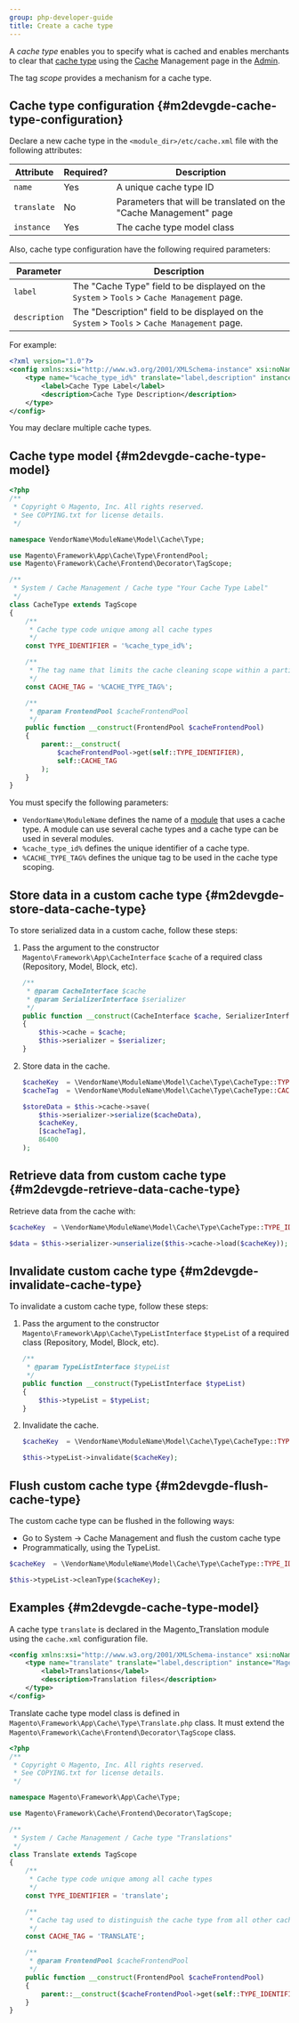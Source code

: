 ```yaml
---
group: php-developer-guide
title: Create a cache type
---
```


A *cache type* enables you to specify what is cached and enables merchants to clear that [cache type](https://glossary.magento.com/cache-type) using the [Cache](https://glossary.magento.com/cache) Management page in the [Admin](https://glossary.magento.com/magento-admin).

The tag *scope* provides a mechanism for a cache type.

## Cache type configuration {#m2devgde-cache-type-configuration}

Declare a new cache type in the `<module_dir>/etc/cache.xml` file with the following attributes:

| Attribute | Required? | Description |
| --- | --- | --- |
| `name` | Yes | A unique cache type ID |
| `translate` | No | Parameters that will be translated on the "Cache Management" page |
| `instance` | Yes | The cache type model class |

Also, cache type configuration have the following required parameters:

| Parameter | Description |
| --- | --- |
| `label` | The "Cache Type" field to be displayed on the `System` > `Tools` > `Cache Management` page. |
| `description` | The "Description" field to be displayed on the `System` > `Tools` > `Cache Management` page. |

For example:

```xml
<?xml version="1.0"?>
<config xmlns:xsi="http://www.w3.org/2001/XMLSchema-instance" xsi:noNamespaceSchemaLocation="urn:magento:framework:Cache/etc/cache.xsd">
    <type name="%cache_type_id%" translate="label,description" instance="VendorName\ModuleName\Model\Cache\Type\CacheType">
        <label>Cache Type Label</label>
        <description>Cache Type Description</description>
    </type>
</config>
```

You may declare multiple cache types.

## Cache type model {#m2devgde-cache-type-model}

```php
<?php
/**
 * Copyright © Magento, Inc. All rights reserved.
 * See COPYING.txt for license details.
 */

namespace VendorName\ModuleName\Model\Cache\Type;

use Magento\Framework\App\Cache\Type\FrontendPool;
use Magento\Framework\Cache\Frontend\Decorator\TagScope;

/**
 * System / Cache Management / Cache type "Your Cache Type Label"
 */
class CacheType extends TagScope
{
    /**
     * Cache type code unique among all cache types
     */
    const TYPE_IDENTIFIER = '%cache_type_id%';

    /**
     * The tag name that limits the cache cleaning scope within a particular tag
     */
    const CACHE_TAG = '%CACHE_TYPE_TAG%';

    /**
     * @param FrontendPool $cacheFrontendPool
     */
    public function __construct(FrontendPool $cacheFrontendPool)
    {
        parent::__construct(
            $cacheFrontendPool->get(self::TYPE_IDENTIFIER),
            self::CACHE_TAG
        );
    }
}
```

You must specify the following parameters:

*  `VendorName\ModuleName` defines the name of a [module](https://glossary.magento.com/module) that uses a cache type. A module can use several cache types and a cache type can be used in several modules.
*  `%cache_type_id%` defines the unique identifier of a cache type.
*  `%CACHE_TYPE_TAG%` defines the unique tag to be used in the cache type scoping.

## Store data in a custom cache type {#m2devgde-store-data-cache-type}

To store serialized data in a custom cache, follow these steps:

1. Pass the argument to the constructor `Magento\Framework\App\CacheInterface` `$cache` of a required class (Repository, Model, Block, etc).

    ```php
    /**
     * @param CacheInterface $cache
     * @param SerializerInterface $serializer
     */
    public function __construct(CacheInterface $cache, SerializerInterface $serializer)
    {
        $this->cache = $cache;
        $this->serializer = $serializer;
    }
    ```

1. Store data in the cache.

    ```php
    $cacheKey  = \VendorName\ModuleName\Model\Cache\Type\CacheType::TYPE_IDENTIFIER;
    $cacheTag  = \VendorName\ModuleName\Model\Cache\Type\CacheType::CACHE_TAG;

    $storeData = $this->cache->save(
        $this->serializer->serialize($cacheData),
        $cacheKey,
        [$cacheTag],
        86400
    );
    ```

## Retrieve data from custom cache type {#m2devgde-retrieve-data-cache-type}

Retrieve data from the cache with:

```php
$cacheKey  = \VendorName\ModuleName\Model\Cache\Type\CacheType::TYPE_IDENTIFIER;

$data = $this->serializer->unserialize($this->cache->load($cacheKey));
```

## Invalidate custom cache type {#m2devgde-invalidate-cache-type}

To invalidate a custom cache type, follow these steps:

1. Pass the argument to the constructor `Magento\Framework\App\Cache\TypeListInterface` `$typeList` of a required class (Repository, Model, Block, etc).

    ```php
    /**
     * @param TypeListInterface $typeList
     */
    public function __construct(TypeListInterface $typeList)
    {
        $this->typeList = $typeList;
    }
    ```

1. Invalidate the cache.

    ```php
    $cacheKey  = \VendorName\ModuleName\Model\Cache\Type\CacheType::TYPE_IDENTIFIER;

    $this->typeList->invalidate($cacheKey);
    ```

## Flush custom cache type {#m2devgde-flush-cache-type}

The custom cache type can be flushed in the following ways:

*  Go to System -> Cache Management and flush the custom cache type
*  Programmatically, using the TypeList.

```php
$cacheKey  = \VendorName\ModuleName\Model\Cache\Type\CacheType::TYPE_IDENTIFIER;

$this->typeList->cleanType($cacheKey);
```

[tagscope]: https://github.com/magento/magento2/blob/2.4/lib/internal/Magento/Framework/Cache/Frontend/Decorator/TagScope.php
[type]: https://github.com/magento/magento2/blob/2.4/app/code/Magento/Customer/Model/Cache/Type/Notification.php

## Examples {#m2devgde-cache-type-model}

A cache type `translate` is declared in the Magento_Translation module using the `cache.xml` configuration file.

```xml
<config xmlns:xsi="http://www.w3.org/2001/XMLSchema-instance" xsi:noNamespaceSchemaLocation="urn:magento:framework:Cache/etc/cache.xsd">
    <type name="translate" translate="label,description" instance="Magento\Framework\App\Cache\Type\Translate">
        <label>Translations</label>
        <description>Translation files</description>
    </type>
</config>
```

Translate cache type model class is defined in `Magento\Framework\App\Cache\Type\Translate.php` class. It must extend the `Magento\Framework\Cache\Frontend\Decorator\TagScope` class.

```php
<?php
/**
 * Copyright © Magento, Inc. All rights reserved.
 * See COPYING.txt for license details.
 */

namespace Magento\Framework\App\Cache\Type;

use Magento\Framework\Cache\Frontend\Decorator\TagScope;

/**
 * System / Cache Management / Cache type "Translations"
 */
class Translate extends TagScope
{
    /**
     * Cache type code unique among all cache types
     */
    const TYPE_IDENTIFIER = 'translate';

    /**
     * Cache tag used to distinguish the cache type from all other caches
     */
    const CACHE_TAG = 'TRANSLATE';

    /**
     * @param FrontendPool $cacheFrontendPool
     */
    public function __construct(FrontendPool $cacheFrontendPool)
    {
        parent::__construct($cacheFrontendPool->get(self::TYPE_IDENTIFIER), self::CACHE_TAG);
    }
}
```
